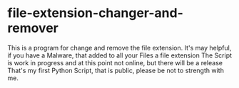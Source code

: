 # file-extension-changer-and-remover
This is a program for change and remove the file extension.
It's may helpful, if you have a Malware, that added to all your Files a file extension
The Script is work in progress and at this point not online, but there will be a release
That's my first Python Script, that is public, please be not to strength with me.
